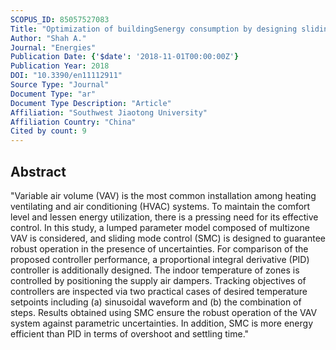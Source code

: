 ```yaml
---
SCOPUS_ID: 85057527083
Title: "Optimization of buildingSenergy consumption by designing sliding mode control for multizone VAV air conditioning systems"
Author: "Shah A."
Journal: "Energies"
Publication Date: {'$date': '2018-11-01T00:00:00Z'}
Publication Year: 2018
DOI: "10.3390/en11112911"
Source Type: "Journal"
Document Type: "ar"
Document Type Description: "Article"
Affiliation: "Southwest Jiaotong University"
Affiliation Country: "China"
Cited by count: 9
---
```


## Abstract
"Variable air volume (VAV) is the most common installation among heating ventilating and air conditioning (HVAC) systems. To maintain the comfort level and lessen energy utilization, there is a pressing need for its effective control. In this study, a lumped parameter model composed of multizone VAV is considered, and sliding mode control (SMC) is designed to guarantee robust operation in the presence of uncertainties. For comparison of the proposed controller performance, a proportional integral derivative (PID) controller is additionally designed. The indoor temperature of zones is controlled by positioning the supply air dampers. Tracking objectives of controllers are inspected via two practical cases of desired temperature setpoints including (a) sinusoidal waveform and (b) the combination of steps. Results obtained using SMC ensure the robust operation of the VAV system against parametric uncertainties. In addition, SMC is more energy efficient than PID in terms of overshoot and settling time."
